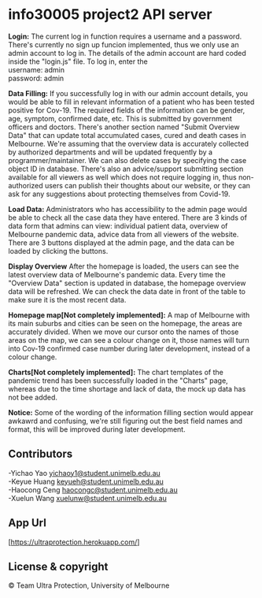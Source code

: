 # info30005 project2 API server

**Login:**
The current log in function requires a username and a password. There's currently no sign up funcion implemented, thus we only use an admin account to log in. The details of the admin account are hard coded inside the "login.js" file. To log in, enter the <br /> username: admin <br />
password: admin

**Data Filling:**
If you successfully log in with our admin account details, you would be able to fill in relevant information of a patient who has been tested positive for Cov-19. The required fields of the information can be gender, age, symptom, confirmed date, etc. This is submitted by government officers and doctors. There's another section named "Submit Overview Data" that can update total accumulated cases, cured and death cases in Melbourne. We're assuming that the overview data is accurately collected by authorized departments and will be updated frequently by a programmer/maintainer. We can also delete cases by specifying the case object ID in database.
There's also an advice/support submitting section available for all viewers as well which does not require logging in, thus non-authorized users can publish their thoughts about our website, or they can ask for any suggestions about protecting themselves from Covid-19.

**Load Data:**
Administrators who has accessibility to the admin page would be able to check all the case data they have entered. There are 3 kinds of data form that admins can view: individual patient data, overview of Melbourne pandemic data, advice data from all viewers of the website. <br />
There are 3 buttons displayed at the admin page, and the data can be loaded by clicking the buttons.

**Display Overview**
After the homepage is loaded, the users can see the latest overview data of Melbourne's pandemic data. Every time the "Overview Data" section is updated in database, the homepage overview data will be refreshed. We can check the data date in front of the table to make sure it is the most recent data.

**Homepage map[Not completely implemented]:**
A map of Melbourne with its main suburbs and cities can be seen on the homepage, the areas are accurately divided. When we move our cursor onto the names of those areas on the map, we can see a colour change on it, those names will turn into Cov-19 confirmed case number during later development, instead of a colour change.

**Charts[Not completely implemented]:**
The chart templates of the pandemic trend has been successfully loaded in the "Charts" page, whereas due to the time shortage and lack of data, the mock up data has not bee added.




**Notice:**
Some of the wording of the information filling section would appear awkawrd and confusing, we're still figuring out the best field names and format, this will be improved during later development. 

## Contributors

-Yichao Yao <yichaoy1@student.unimelb.edu.au> <br />
-Keyue Huang <keyueh@student.unimelb.edu.au> <br />
-Haocong Ceng <haocongc@student.unimelb.edu.au> <br />
-Xuelun Wang <xuelunw@student.unimelb.edu.au> <br />

## App Url
[https://ultraprotection.herokuapp.com/]

## License & copyright
© Team Ultra Protection, University of Melbourne





